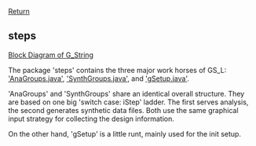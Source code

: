 [Return](Block_Diagram.md)
## steps ##
[Block Diagram of G_String](img/block.png)  

The package 'steps' contains the three major work horses of GS_L: 
['AnaGroups.java'](../../../blob/main/workbench/GS_L/src/steps/AnaGroups.java), 
['SynthGroups.java'](../../../blob/main/workbench/GS_L/src/steps/SynthGroups.java), and ['gSetup.java'](../../../blob/main/workbench/GS_L/src/gSetup.java).

'AnaGroups' and 'SynthGroups' share an identical overall structure. They are based on one big 'switch case: iStep' ladder. The first serves analysis, the second generates synthetic data files. Both use the same graphical input strategy for collecting the design information.

On the other hand, 'gSetup' is a little runt, mainly used for the init setup.
